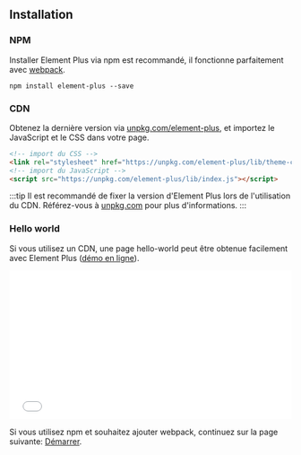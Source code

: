 ## Installation

### NPM

Installer Element Plus via npm est recommandé, il fonctionne parfaitement avec [webpack](https://webpack.js.org/).

```shell
npm install element-plus --save
```

### CDN

Obtenez la dernière version via [unpkg.com/element-plus](https://unpkg.com/element-plus/), et importez le JavaScript et le CSS dans votre page.

```html
<!-- import du CSS -->
<link rel="stylesheet" href="https://unpkg.com/element-plus/lib/theme-chalk/index.css">
<!-- import du JavaScript -->
<script src="https://unpkg.com/element-plus/lib/index.js"></script>
```

:::tip
Il est recommandé de fixer la version d'Element Plus lors de l'utilisation du CDN. Référez-vous à  [unpkg.com](https://unpkg.com) pour plus d'informations.
:::

### Hello world

Si vous utilisez un CDN, une page hello-world peut être obtenue facilement avec Element Plus ([démo en ligne](https://codepen.io/ziyoung/pen/rRKYpd)).

<iframe height="265" style="width: 100%;" scrolling="no" title="Element demo" src="//codepen.io/ziyoung/embed/rRKYpd/?height=265&theme-id=light&default-tab=html" frameborder="no" allowtransparency="true" allowfullscreen="true">
  See the Pen <a href='https://codepen.io/ziyoung/pen/rRKYpd/'>Element demo</a> by hetech
  (<a href='https://codepen.io/ziyoung'>@ziyoung</a>) on <a href='https://codepen.io'>CodePen</a>.
</iframe>

Si vous utilisez npm et souhaitez ajouter webpack, continuez sur la page suivante: [Démarrer](/#/fr-FR/component/quickstart).
